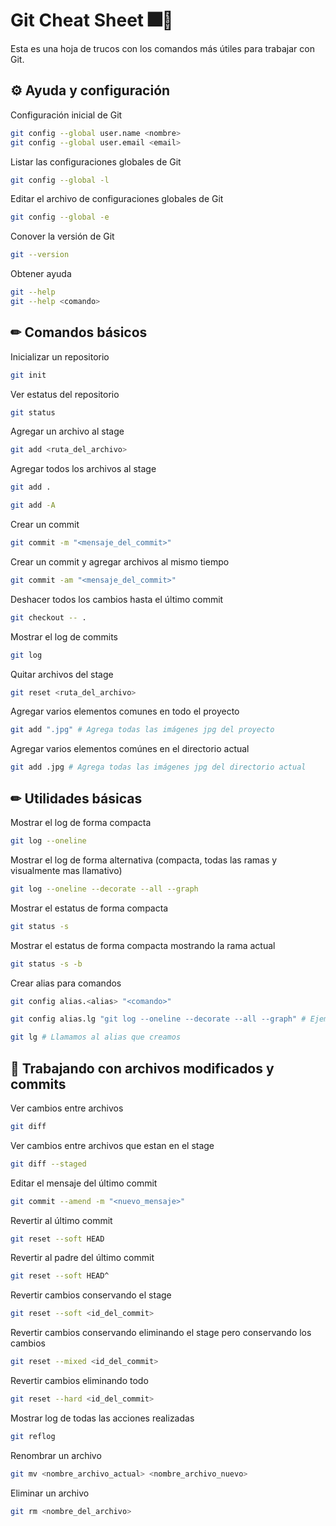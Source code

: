 # Git Cheat Sheet 🎆🎇

Esta es una hoja de trucos con los comandos más útiles para trabajar con Git.

## ⚙ Ayuda y configuración
Configuración inicial de Git
```bash
git config --global user.name <nombre>
git config --global user.email <email>
```
Listar las configuraciones globales de Git
```bash
git config --global -l
```
Editar el archivo de configuraciones globales de Git
```bash
git config --global -e
```
Conover la versión de Git
```bash
git --version
```
Obtener ayuda
```bash
git --help
git --help <comando>
```

## ✏ Comandos básicos
Inicializar un repositorio
```bash
git init
```
Ver estatus del repositorio
```bash
git status
```
Agregar un archivo al stage
```bash
git add <ruta_del_archivo>
```
Agregar todos los archivos al stage
```bash
git add .
```
```bash
git add -A
```
Crear un commit
```bash
git commit -m "<mensaje_del_commit>"
```
Crear un commit y agregar archivos al mismo tiempo
```bash
git commit -am "<mensaje_del_commit>"
```
Deshacer todos los cambios hasta el último commit
```bash
git checkout -- .
```
Mostrar el log de commits
```bash
git log
```
Quitar archivos del stage
```bash
git reset <ruta_del_archivo>
```
Agregar varios elementos comunes en todo el proyecto
```bash
git add ".jpg" # Agrega todas las imágenes jpg del proyecto
```
Agregar varios elementos comúnes en el directorio actual
```bash
git add .jpg # Agrega todas las imágenes jpg del directorio actual
```

## ✏ Utilidades básicas
Mostrar el log de forma compacta
```bash
git log --oneline
```
Mostrar el log de forma alternativa (compacta, todas las ramas y visualmente mas llamativo)
```bash
git log --oneline --decorate --all --graph
```
Mostrar el estatus de forma compacta
```bash
git status -s 
```
Mostrar el estatus de forma compacta mostrando la rama actual
```bash
git status -s -b
```
Crear alias para comandos
```bash
git config alias.<alias> "<comando>"

git config alias.lg "git log --oneline --decorate --all --graph" # Ejemplo para crear un alias

git lg # Llamamos al alias que creamos
```

## 📃 Trabajando con archivos modificados y commits
Ver cambios entre archivos
```bash
git diff
```
Ver cambios entre archivos que estan en el stage
```bash
git diff --staged
```
Editar el mensaje del último commit
```bash
git commit --amend -m "<nuevo_mensaje>"
```
Revertir al último commit
```bash
git reset --soft HEAD
```
Revertir al padre del último commit
```bash
git reset --soft HEAD^
```
Revertir cambios conservando el stage
```bash
git reset --soft <id_del_commit>
```
Revertir cambios conservando eliminando el stage pero conservando los cambios
```bash
git reset --mixed <id_del_commit>
```
Revertir cambios eliminando todo
```bash
git reset --hard <id_del_commit>
```
Mostrar log de todas las acciones realizadas
```bash
git reflog
```
Renombrar un archivo
```bash
git mv <nombre_archivo_actual> <nombre_archivo_nuevo>
```
Eliminar un archivo
```bash
git rm <nombre_del_archivo>
```
